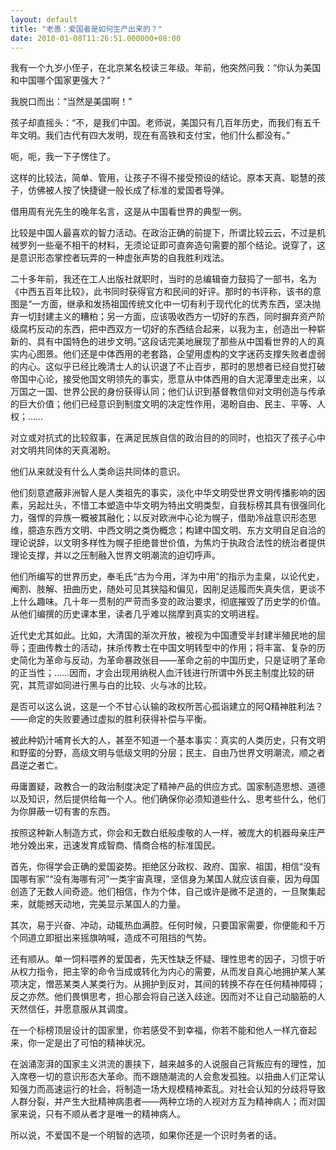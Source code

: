 ```yaml
---
layout: default
title: "老愚：爱国者是如何生产出来的？"
date: 2018-01-08T11:26:51.000000+08:00
---
```


我有一个九岁小侄子，在北京某名校读三年级。年前，他突然问我：“你认为美国和中国哪个国家更强大？”

我脱口而出：“当然是美国啊！”

孩子却直摇头：“不，是我们中国。老师说，美国只有几百年历史，而我们有五千年文明。我们古代有四大发明，现在有高铁和支付宝，他们什么都没有。”

呃，呃，我一下子愣住了。

这样的比较法，简单、管用，让孩子不得不接受预设的结论。原本天真、聪慧的孩子，仿佛被人按了快捷键一般长成了标准的爱国者导弹。

借用周有光先生的晚年名言，这是从中国看世界的典型一例。

比较是中国人最喜欢的智力活动。在政治正确的前提下，所谓比较云云，不过是机械罗列一些毫不相干的材料，无须论证即可直奔造句需要的那个结论。说穿了，这是意识形态掌控者玩弄的一种虚张声势的自我胜利戏法。

二十多年前，我还在工人出版社就职时，当时的总编辑奋力鼓捣了一部书，名为《中西五百年比较》，此书同时获得官方和民间的好评。那时的书评称，该书的意图是“一方面，继承和发扬祖国传统文化中一切有利于现代化的优秀东西，坚决抛弃一切封建主义的糟粕；另一方面，应该吸收西方一切好的东西，同时摒弃资产阶级腐朽反动的东西，把中西双方一切好的东西结合起来，以我为主，创造出一种崭新的、具有中国特色的进步文明。”这段话完美地展现了那些从中国看世界的人的真实内心图景。他们还是中体西用的老套路，企望用虚构的文字迷药支撑失败者虚弱的内心。这似乎已经比晚清士人的认识退了不止百步，那时的思想者已经自觉打破帝国中心论，接受他国文明领先的事实，愿意从中体西用的自大泥潭里走出来，以万国之一国、世界公民的身份获得认同；他们认识到基督教信仰对文明创造与传承的巨大价值；他们已经意识到制度文明的决定性作用，渴盼自由、民主、平等、人权；……

对立或对抗式的比较叙事，在满足民族自信的政治目的的同时，也掐灭了孩子心中对文明共同体的天真渴盼。

他们从来就没有什么人类命运共同体的意识。

他们刻意遮蔽非洲智人是人类祖先的事实，淡化中华文明受世界文明传播影响的因素，另起灶头，不惜工本塑造中华文明为特出文明类型，自我标榜其具有很强同化力，强悍的异族一概被其融化；以反对欧洲中心论为幌子，借助冷战意识形态思维，臆造东西方文明、中西文明之类伪概念；构建中国文明、东方文明自足自洽的理论说辞，以文明多样性为幌子拒绝普世价值，为焦灼于执政合法性的统治者提供理论支撑，并以之压制融入世界文明潮流的迫切呼声。

他们所编写的世界历史，奉毛氏“古为今用，洋为中用”的指示为圭臬，以论代史，阉割、肢解、扭曲历史，随处可见其狭隘和偏见，因削足适履而失真失信，更谈不上什么趣味。几十年一贯制的严苛而多变的政治要求，彻底摧毁了历史学的价值。从他们编撰的历史课本里，读者几乎难以揣摩到真实的文明进程。

近代史尤其如此。比如，大清国的渐次开放，被视为中国遭受半封建半殖民地的屈辱；歪曲传教士的活动，抹杀传教士在中国文明转型中的作用；将丰富、复杂的历史简化为革命与反动，为革命暴政张目——革命之前的中国历史，只是证明了革命的正当性；……因而，才会出现用纳税人血汗钱进行所谓中外民主制度比较的研究，其荒谬如同进行黑与白的比较、火与冰的比较。

是否可以这么说，这是一个不甘心认输的政权所苦心孤诣建立的阿Q精神胜利法？——命定的失败要通过虚拟的胜利获得补偿与平衡。

被此种奶汁哺育长大的人，甚至不知道一个基本事实：真实的人类历史，只有文明和野蛮的分野，高级文明与低级文明的分层；民主、自由乃世界文明潮流，顺之者昌逆之者亡。

毋庸置疑，政教合一的政治制度决定了精神产品的供应方式。国家制造思想、道德以及知识，然后提供给每一个人。他们确保你必须知道些什么、思考些什么，他们为你屏蔽一切有害的东西。

按照这种新人制造方式，你会和无数白纸般虔敬的人一样，被庞大的机器母亲庄严地分娩出来，迅速发育成智商、情商合格的标准国民。

首先，你得学会正确的爱国姿势。拒绝区分政权、政府、国家、祖国，相信“没有国哪有家”“没有海哪有河”一类宇宙真理，坚信身为某国人就应该自豪，因为母国创造了无数人间奇迹。他们相信，作为个体，自己或许是微不足道的，一旦聚集起来，就能撼天动地，完美显示某国人的力量。

其次，易于兴奋、冲动，动辄热血满腔。任何时候，只要国家需要，你便能和千万个同道立即挺出来摇旗呐喊，造成不可阻挡的气势。

还有顺从。单一饲料喂养的爱国者，先天性缺乏怀疑、理性思考的因子，习惯于听从权力指令，把主宰的命令当成或转化为内心的需要，从而发自真心地拥护某人某项决定，憎恶某类人某类行为。从拥护到反对，其间的转换不存在任何精神障碍；反之亦然。他们畏惧思考，担心那会将自己送入歧途。因而对不让自己动脑筋的人天然信任，并愿意服从其调度。

在一个标榜顶层设计的国家里，你若感受不到幸福，你若不能和他人一样亢奋起来，你一定是出了可怕的精神状况。

在汹涌澎湃的国家主义洪流的裹挟下，越来越多的人说服自己背叛应有的理性，加入席卷一切的意识形态大革命。而不跟随潮流的人会愈发孤独。以扭曲人们正常认知强力而高速运行的社会，将制造一场大规模精神紊乱。对社会认知的分歧将导致人群分裂，并产生大批精神病患者——两种立场的人视对方互为精神病人；而对国家来说，只有不顺从者才是唯一的精神病人。

所以说，不爱国不是一个明智的选项，如果你还是一个识时务者的话。

